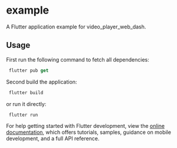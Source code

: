 # example

A Flutter application example for video_player_web_dash.

## Usage

First run the following command to fetch all dependencies:
```dart
 flutter pub get
 ```

Second build the application:
```dart
 flutter build
 ```

or run it directly:
```dart
 flutter run
 ```

For help getting started with Flutter development, view the
[online documentation](https://docs.flutter.dev/), which offers tutorials,
samples, guidance on mobile development, and a full API reference.
